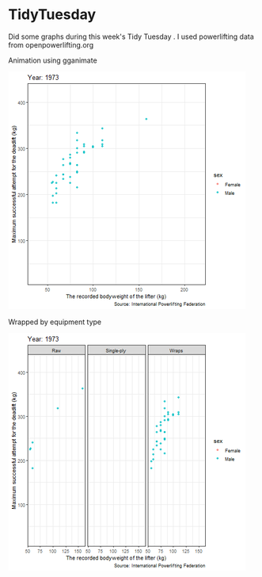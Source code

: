 # TidyTuesday
Did some graphs during this week's Tidy Tuesday . I used powerlifting data from openpowerlifting.org

Animation using gganimate

![alt text](https://github.com/lordoferos/TidyTuesday/blob/master/tidy1.gif)

Wrapped by equipment type

![alt text](https://github.com/lordoferos/TidyTuesday/blob/master/tidy2.gif)

